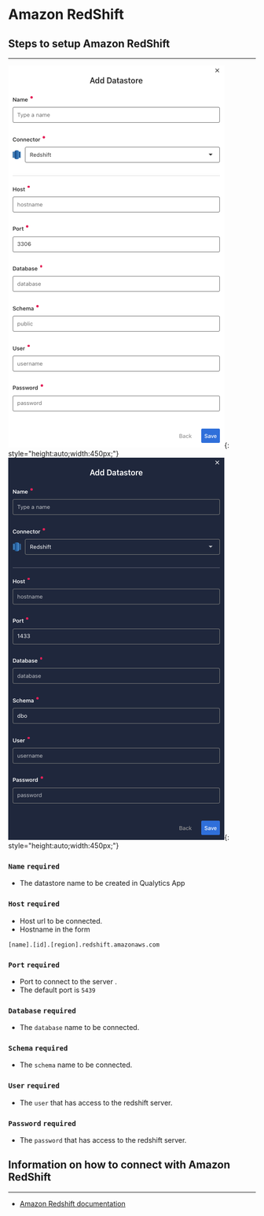 # Amazon RedShift

## Steps to setup Amazon RedShift

---

![Screenshot](../assets/datastores/redshift/create-datastore-light.png#only-light){: style="height:auto;width:450px;"}
![Screenshot](../assets/datastores/redshift/create-datastore-dark.png#only-dark){: style="height:auto;width:450px;"}

### `Name` <spam id='required'>`required`</spam>

* The datastore name  to be created in Qualytics App

### `Host` <spam id='required'>`required`</spam>

* Host url to be connected.
* Hostname in the form 
```text
[name].[id].[region].redshift.amazonaws.com
```
### `Port` <spam id='required'>`required`</spam>

* Port to connect to the server .
* The default port is `5439`

### `Database` <spam id='required'>`required`</spam>

* The `database` name to be connected.
### `Schema` <spam id='required'>`required`</spam>

* The `schema` name to be connected.

### `User` <spam id='required'>`required`</spam>

* The `user` that has access to the redshift server.
### `Password` <spam id='required'>`required`</spam>

* The `password` that has access to the redshift server.
## Information on how to connect with Amazon RedShift

---

* [Amazon Redshift documentation](https://docs.dataform.co/warehouses/redshift)
